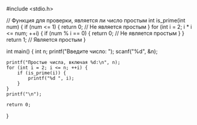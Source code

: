#include <stdio.h>

// Функция для проверки, является ли число простым
int is_prime(int num) {
    if (num <= 1) {
        return 0; // Не является простым
    }
    for (int i = 2; i * i <= num; ++i) {
        if (num % i == 0) {
            return 0; // Не является простым
        }
    }
    return 1; // Является простым
}

int main() {
    int n;
    printf("Введите число: ");
    scanf("%d", &n);

    printf("Простые числа, включая %d:\n", n);
    for (int i = 2; i <= n; ++i) {
        if (is_prime(i)) {
            printf("%d ", i);
        }
    }
    printf("\n");

    return 0;
}